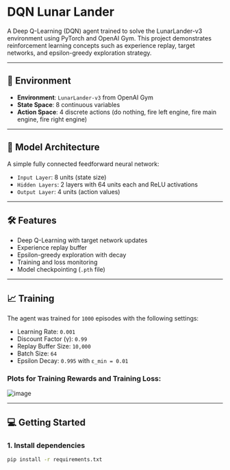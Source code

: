 # DQN Lunar Lander

A Deep Q-Learning (DQN) agent trained to solve the LunarLander-v3 environment using PyTorch and OpenAI Gym. This project demonstrates reinforcement learning concepts such as experience replay, target networks, and epsilon-greedy exploration strategy.

---

## 🚀 Environment

- **Environment**: `LunarLander-v3` from OpenAI Gym
- **State Space**: 8 continuous variables
- **Action Space**: 4 discrete actions (do nothing, fire left engine, fire main engine, fire right engine)

---

## 🧠 Model Architecture

A simple fully connected feedforward neural network:

- `Input Layer`: 8 units (state size)
- `Hidden Layers`: 2 layers with 64 units each and ReLU activations
- `Output Layer`: 4 units (action values)

---

## 🛠️ Features

- Deep Q-Learning with target network updates
- Experience replay buffer
- Epsilon-greedy exploration with decay
- Training and loss monitoring
- Model checkpointing (`.pth` file)

---

## 📈 Training

The agent was trained for `1000` episodes with the following settings:

- Learning Rate: `0.001`
- Discount Factor (γ): `0.99`
- Replay Buffer Size: `10,000`
- Batch Size: `64`
- Epsilon Decay: `0.995` with `ε_min = 0.01`

### Plots for Training Rewards and Training Loss:
![image](https://github.com/user-attachments/assets/d485039f-47c3-44d1-bf56-b3d29d93a8ba)

---


## 💻 Getting Started

### 1. Install dependencies
```bash
pip install -r requirements.txt

